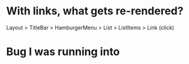 # With links, what gets re-rendered?

Layout > TitleBar > HamburgerMenu > List > ListItems > Link (click)

# Bug I was running into